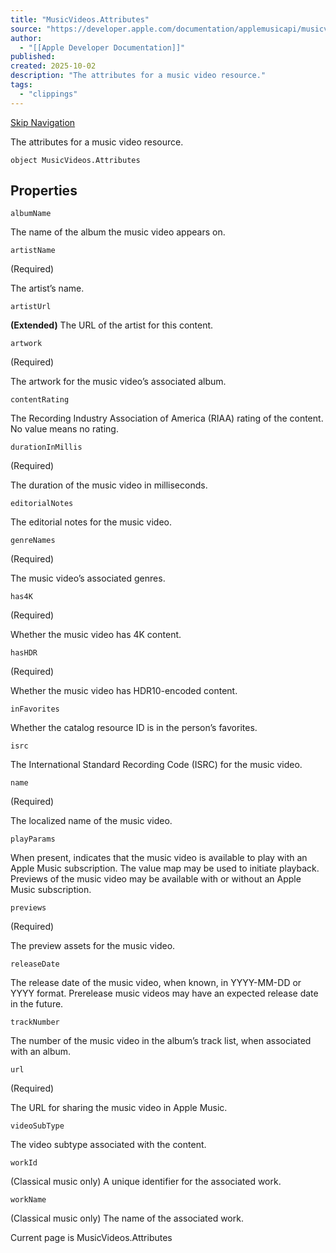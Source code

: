 ```yaml
---
title: "MusicVideos.Attributes"
source: "https://developer.apple.com/documentation/applemusicapi/musicvideos/attributes-data.dictionary"
author:
  - "[[Apple Developer Documentation]]"
published:
created: 2025-10-02
description: "The attributes for a music video resource."
tags:
  - "clippings"
---
```

[Skip Navigation](https://developer.apple.com/documentation/applemusicapi/musicvideos/#app-main)

The attributes for a music video resource.

```
object MusicVideos.Attributes
```

## Properties

`albumName`

The name of the album the music video appears on.

`artistName`

(Required)

The artist’s name.

`artistUrl`

**(Extended)** The URL of the artist for this content.

`artwork`

(Required)

The artwork for the music video’s associated album.

`contentRating`

The Recording Industry Association of America (RIAA) rating of the content. No value means no rating.

`durationInMillis`

(Required)

The duration of the music video in milliseconds.

`editorialNotes`

The editorial notes for the music video.

`genreNames`

(Required)

The music video’s associated genres.

`has4K`

(Required)

Whether the music video has 4K content.

`hasHDR`

(Required)

Whether the music video has HDR10-encoded content.

`inFavorites`

Whether the catalog resource ID is in the person’s favorites.

`isrc`

The International Standard Recording Code (ISRC) for the music video.

`name`

(Required)

The localized name of the music video.

`playParams`

When present, indicates that the music video is available to play with an Apple Music subscription. The value map may be used to initiate playback. Previews of the music video may be available with or without an Apple Music subscription.

`previews`

(Required)

The preview assets for the music video.

`releaseDate`

The release date of the music video, when known, in YYYY-MM-DD or YYYY format. Prerelease music videos may have an expected release date in the future.

`trackNumber`

The number of the music video in the album’s track list, when associated with an album.

`url`

(Required)

The URL for sharing the music video in Apple Music.

`videoSubType`

The video subtype associated with the content.

`workId`

(Classical music only) A unique identifier for the associated work.

`workName`

(Classical music only) The name of the associated work.

Current page is MusicVideos.Attributes
